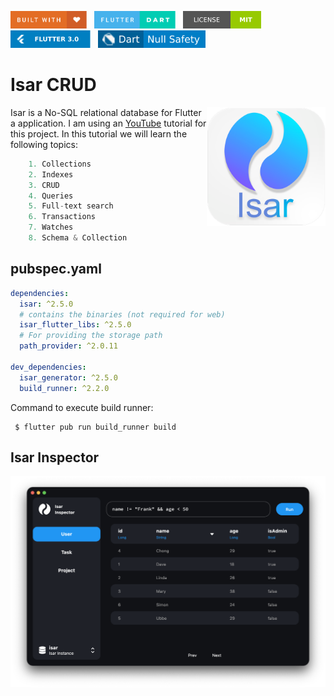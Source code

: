 <img src="screenshots/badges/built-with-love.svg" height="28px"/>&nbsp;&nbsp;
<img src="screenshots/badges/flutter-dart.svg" height="28px" />&nbsp;&nbsp;
<a href="https://choosealicense.com/licenses/mit/" target="_blank"><img src="screenshots/badges/license-MIT.svg" height="28px" /></a>&nbsp;&nbsp;
<img src="screenshots/badges/Flutter-3.svg" height="28px" />&nbsp;&nbsp;
<img src="screenshots/badges/dart-null_safety-blue.svg" height="28px"/>

# Isar CRUD

<img align="right" src="screenshots/store_icons/playstore.png" height="190"></img>

Isar is a No-SQL relational database for Flutter a application. I am using an [YouTube](https://www.youtube.com/watch?v=j3UeWbIfXL4&list=PLKKf8l1ne4_hMBtRykh9GCC4MMyteUTyf&index=1) tutorial for this project. In this tutorial we will learn the following topics:

```dart
    1. Collections
    2. Indexes
    3. CRUD
    4. Queries
    5. Full-text search
    6. Transactions
    7. Watches
    8. Schema & Collection
```

## pubspec.yaml

```yaml
dependencies:
  isar: ^2.5.0
  # contains the binaries (not required for web)
  isar_flutter_libs: ^2.5.0
  # For providing the storage path
  path_provider: ^2.0.11

dev_dependencies:
  isar_generator: ^2.5.0
  build_runner: ^2.2.0
```

Command to execute build runner:

```shell
 $ flutter pub run build_runner build
```

## Isar Inspector

<p align="center"><img src="screenshots/isar-inspector.png"></p>
